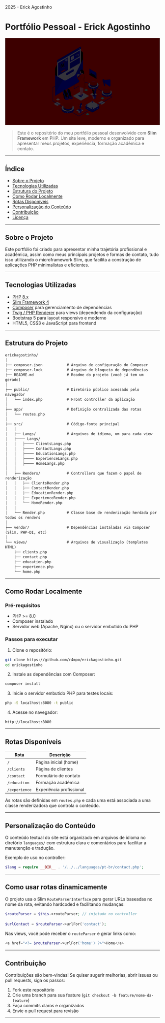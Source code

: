 2025 - Erick Agostinho

# Portfólio Pessoal - Erick Agostinho

![Banner](https://raw.githubusercontent.com/r4mpo/erickagostinho/main/public/images/banner/banner4.jpg)

> Este é o repositório do meu portfólio pessoal desenvolvido com **Slim Framework** em PHP.
> Um site leve, moderno e organizado para apresentar meus projetos, experiência, formação acadêmica e contato.

---

## Índice

- [Sobre o Projeto](#sobre-o-projeto)
- [Tecnologias Utilizadas](#tecnologias-utilizadas)
- [Estrutura do Projeto](#estrutura-do-projeto)
- [Como Rodar Localmente](#como-rodar-localmente)
- [Rotas Disponíveis](#rotas-disponíveis)
- [Personalização do Conteúdo](#personaliza%C3%A7%C3%A3o-do-conte%C3%BAdo)
- [Contribuição](#contribui%C3%A7%C3%A3o)
- [Licença](#licen%C3%A7a)

---

## Sobre o Projeto

Este portfólio foi criado para apresentar minha trajetória profissional e acadêmica, assim como meus principais projetos e formas de contato, tudo isso utilizando o microframework Slim, que facilita a construção de aplicações PHP minimalistas e eficientes.

---

## Tecnologias Utilizadas

- [PHP 8.x](https://www.php.net/)
- [Slim Framework 4](https://www.slimframework.com/)
- [Composer](https://getcomposer.org/) para gerenciamento de dependências
- [Twig / PHP Renderer](https://twig.symfony.com/) para views (dependendo da configuração)
- Bootstrap 5 para layout responsivo e moderno
- HTML5, CSS3 e JavaScript para frontend

---

## Estrutura do Projeto

```
erickagostinho/
│
├── composer.json           # Arquivo de configuração do Composer
├── composer.lock           # Arquivo de bloqueio de dependências
├── README.md               # Readme do projeto (você já tem um gerado)
│
├── public/                 # Diretório público acessado pelo navegador
│   └── index.php           # Front controller da aplicação
│
├── app/                    # Definição centralizada das rotas
│   └── routes.php
│
├── src/                    # Código-fonte principal
│   │
│   ├── Langs/              # Arquivos de idioma, um para cada view
│   ├──── Langs/
│   │   ├──── ClientsLangs.php
│   │   ├──── ContactLangs.php
│   │   ├──── EducationLangs.php
│   │   ├──── ExperienceLangs.php
│   │   ├──── HomeLangs.php
│   │
│   ├── Renders/            # Controllers que fazem o papel de renderização
│   │   ├── ClientsRender.php
│   │   ├── ContactRender.php
│   │   ├── EducationRender.php
│   │   ├── ExperienceRender.php
│   │   └── HomeRender.php
│   │
│   └── Render.php          # Classe base de renderização herdada por todos os renders
│
├── vendor/                 # Dependências instaladas via Composer (Slim, PHP-DI, etc)
│
└── views/                  # Arquivos de visualização (templates HTML)
    ├── clients.php
    ├── contact.php
    ├── education.php
    ├── experience.php
    └── home.php

```

---

## Como Rodar Localmente

### Pré-requisitos

- PHP >= 8.0
- Composer instalado
- Servidor web (Apache, Nginx) ou o servidor embutido do PHP

### Passos para executar

1. Clone o repositório:

```bash
git clone https://github.com/r4mpo/erickagostinho.git
cd erickagostinho
```

2. Instale as dependências com Composer:

```bash
composer install
```

3. Inicie o servidor embutido PHP para testes locais:

```bash
php -S localhost:8080 -t public
```

4. Acesse no navegador:

```
http://localhost:8080
```

---

## Rotas Disponíveis

| Rota            | Descrição               |
| --------------- | ------------------------- |
| `/`           | Página inicial (home)    |
| `/clients`    | Página de clientes       |
| `/contact`    | Formulário de contato    |
| `/education`  | Formação acadêmica     |
| `/experience` | Experiência profissional |

As rotas são definidas em `routes.php` e cada uma está associada a uma classe renderizadora que controla o conteúdo.

---

## Personalização do Conteúdo

O conteúdo textual do site está organizado em arquivos de idioma no diretório `languages/` com estrutura clara e comentários para facilitar a manutenção e tradução.

Exemplo de uso no controller:

```php
$lang = require __DIR__ . '/../../languages/pt-br/contact.php';
```

---

## Como usar rotas dinamicamente

O projeto usa o Slim `RouteParserInterface` para gerar URLs baseadas no nome da rota, evitando hardcoded e facilitando mudanças:

```php
$routeParser = $this->routeParser; // injetado no controller

$urlContact = $routeParser->urlFor('contact');
```

Nas views, você pode receber o `routeParser` e gerar links como:

```php
<a href="<?= $routeParser->urlFor('home') ?>">Home</a>
```

---

## Contribuição

Contribuições são bem-vindas! Se quiser sugerir melhorias, abrir issues ou pull requests, siga os passos:

1. Fork este repositório
2. Crie uma branch para sua feature (`git checkout -b feature/nome-da-feature`)
3. Faça commits claros e organizados
4. Envie o pull request para revisão

---
